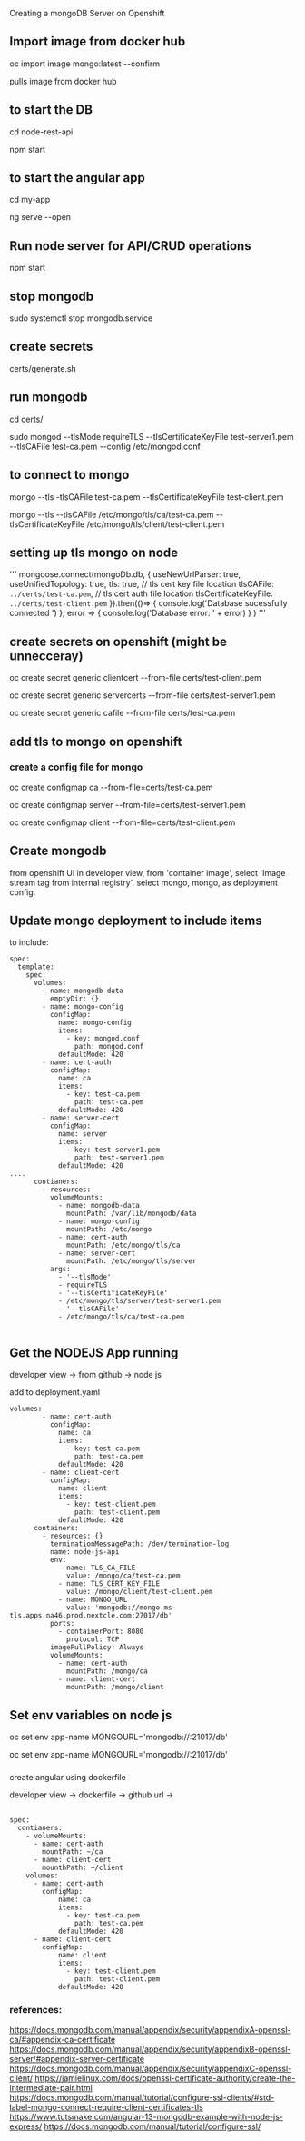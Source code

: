 Creating a mongoDB Server on Openshift



## Import image from docker hub

oc import image mongo:latest --confirm

pulls image from docker hub

## to start the DB

cd node-rest-api

npm start


## to start the angular app  
cd my-app

ng serve --open


## Run node server for API/CRUD operations

npm start


## stop mongodb

sudo systemctl stop mongodb.service

## create secrets
certs/generate.sh

## run mongodb

cd certs/

sudo mongod --tlsMode requireTLS --tlsCertificateKeyFile test-server1.pem --tlsCAFile test-ca.pem --config /etc/mongod.conf

## to connect to mongo

mongo --tls -tlsCAFile test-ca.pem --tlsCertificateKeyFile test-client.pem

mongo --tls --tlsCAFile /etc/mongo/tls/ca/test-ca.pem --tlsCertificateKeyFile /etc/mongo/tls/client/test-client.pem
## setting up tls mongo on node

'''
mongoose.connect(mongoDb.db, {
    useNewUrlParser: true,
    useUnifiedTopology: true,
    tls: true,
    // tls cert key file location
    tlsCAFile: `../certs/test-ca.pem`,
    // tls cert auth file location
    tlsCertificateKeyFile: `../certs/test-client.pem`
}).then(()=> {
    console.log('Database sucessfully connected ')
    }, error => {
        console.log('Database error: ' + error)
    }
)
'''

## create secrets on openshift (might be unnecceray)

oc create secret generic clientcert --from-file certs/test-client.pem

oc create secret generic servercerts --from-file certs/test-server1.pem

oc create secret generic cafile --from-file certs/test-ca.pem

## add tls to mongo on openshift

### create a config file for mongo

<!-- see `mongo-config.yaml` -->

<!-- oc apply -f mongo-config.yaml  -->

oc create configmap ca --from-file=certs/test-ca.pem

oc create configmap server --from-file=certs/test-server1.pem

oc create configmap client --from-file=certs/test-client.pem

## Create mongodb

from openshift UI in developer view, from 'container image', select 'Image stream tag from internal registry'. select mongo, mongo, as deployment config. 


## Update mongo deployment to include items

to include: 
```
spec:
  template:
    spec:
      volumes:
        - name: mongodb-data
          emptyDir: {}
        - name: mongo-config
          configMap:
            name: mongo-config
            items:
              - key: mongod.conf
                path: mongod.conf
            defaultMode: 420
        - name: cert-auth
          configMap:
            name: ca
            items:
              - key: test-ca.pem
                path: test-ca.pem
            defaultMode: 420
        - name: server-cert
          configMap:
            name: server
            items:
              - key: test-server1.pem
                path: test-server1.pem
            defaultMode: 420
....
      contianers:
        - resources:
          volumeMounts:
            - name: mongodb-data
              mountPath: /var/lib/mongodb/data
            - name: mongo-config
              mountPath: /etc/mongo
            - name: cert-auth
              mountPath: /etc/mongo/tls/ca
            - name: server-cert
              mountPath: /etc/mongo/tls/server
          args:
            - '--tlsMode'
            - requireTLS
            - '--tlsCertificateKeyFile'
            - /etc/mongo/tls/server/test-server1.pem
            - '--tlsCAFile'
            - /etc/mongo/tls/ca/test-ca.pem
          
```

## Get the NODEJS App running

developer view -> from github -> node js

add to deployment.yaml
```
volumes:
        - name: cert-auth
          configMap:
            name: ca
            items:
              - key: test-ca.pem
                path: test-ca.pem
            defaultMode: 420
        - name: client-cert
          configMap:
            name: client
            items:
              - key: test-client.pem
                path: test-client.pem
            defaultMode: 420
      containers:
        - resources: {}
          terminationMessagePath: /dev/termination-log
          name: node-js-api
          env:
            - name: TLS_CA_FILE
              value: /mongo/ca/test-ca.pem
            - name: TLS_CERT_KEY_FILE
              value: /mongo/client/test-client.pem
            - name: MONGO_URL
              value: 'mongodb://mongo-ms-tls.apps.na46.prod.nextcle.com:27017/db'
          ports:
            - containerPort: 8080
              protocol: TCP
          imagePullPolicy: Always
          volumeMounts:
            - name: cert-auth
              mountPath: /mongo/ca
            - name: client-cert
              mountPath: /mongo/client

```

## Set env variables on node js

oc set env app-name MONGOURL='mongodb://<MongoDB-service-name>:21017/db'

oc set env app-name MONGOURL='mongodb://<MongoDB-service-name>:21017/db'

###

create angular using dockerfile

developer view -> dockerfile -> github url -> 

## 

```
spec:
  contianers: 
    - volumeMounts:
      - name: cert-auth
        mountPath: ~/ca
      - name: client-cert
        mounthPath: ~/client
    volumes:
      - name: cert-auth
        configMap:
            name: ca
            items:
              - key: test-ca.pem
                path: test-ca.pem
            defaultMode: 420
      - name: client-cert
        configMap:
            name: client
            items:
              - key: test-client.pem
                path: test-client.pem
            defaultMode: 420

```






### references:

https://docs.mongodb.com/manual/appendix/security/appendixA-openssl-ca/#appendix-ca-certificate
https://docs.mongodb.com/manual/appendix/security/appendixB-openssl-server/#appendix-server-certificate
https://docs.mongodb.com/manual/appendix/security/appendixC-openssl-client/
https://jamielinux.com/docs/openssl-certificate-authority/create-the-intermediate-pair.html
https://docs.mongodb.com/manual/tutorial/configure-ssl-clients/#std-label-mongo-connect-require-client-certificates-tls
https://www.tutsmake.com/angular-13-mongodb-example-with-node-js-express/
https://docs.mongodb.com/manual/tutorial/configure-ssl/
